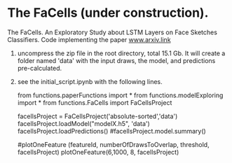 # The FaCells (under construction).
The FaCells. An Exploratory Study about LSTM Layers on Face Sketches Classifiers.
Code implementing the paper www.arxiv.link

1. uncompress the zip file in the root directory, total 15.1 Gb. It will create a folder named 'data' with the input draws, the model, and predictions pre-calculated.
2. see the initial_script.ipynb with the following lines.
 
    from functions.paperFunctions import *
    from functions.modelExploring import *
    from functions.FaCells import FaCellsProject

    facellsProject = FaCellsProject('absolute-sorted','data')
    facellsProject.loadModel("modelX.h5", 'data')
    facellsProject.loadPredictions()
    #facellsProject.model.summary()
    
    #plotOneFeature (featureId, numberOfDrawsToOverlap, threshold, facellsProject)
    plotOneFeature(6,1000, 8, facellsProject)
